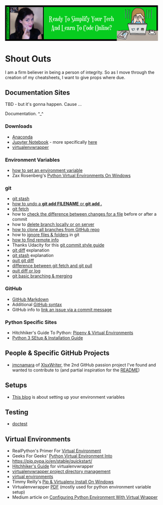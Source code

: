 <a href='https://www.learntocodeonline.com/'>![Learn To Code Online By Clicking Here](Images/learn-to-code-online.png?raw=true "Learn To Code Online")</a>

# Shout Outs

I am a firm believer in being a person of integrity. So as I move through the creation of my cheatsheets, I want to give props where due.

## Documentation Sites

TBD - but it's gonna happen. Cause ...

Documentation. ^_^

### Downloads

- [Anaconda](https://www.anaconda.com/distribution/)
- [Jupyter Notebook](https://jupyter.org/) - more specifically [here](https://jupyter.org/install.html)
- [virtualenvwrapper](https://virtualenvwrapper.readthedocs.io/en/latest/index.html)

### Environment Variables

- [how to set an environment variable](https://stackoverflow.com/a/21301852/10474024)
- Zax Rosenberg's [Python Virtual Environments On Windows](http://www.zaxrosenberg.com/python-virtual-environments-on-windows/)

### git

- [git stash](https://git-scm.com/docs/git-stash)
- [how to undo a **git add FILENAME** or **git add .**](http://data.agaric.com/undo-git-add-remove-files-staged-git-commit)
- [git fetch](https://git-scm.com/docs/git-fetch)
- how to [check the difference between changes for a file](https://stackoverflow.com/questions/10039747/how-to-view-file-diff-in-git-before-commit) before or after a commit
- how to [delete branch locally or on server](https://stackoverflow.com/a/2003515/10474024)
- [how to clone all branches from GitHub repo](https://stackoverflow.com/a/72156/10474024)
- how to [ignore files & folders](https://medium.com/@haydar_ai/learning-how-to-git-ignoring-files-and-folders-using-gitignore-177556afdbe3) in git
- [how to find remote info](https://stackoverflow.com/a/4089452/10474024)
- Thanks Udacity for this [git commit style guide](http://udacity.github.io/git-styleguide/)
- [git diff](https://www.git-tower.com/learn/git/ebook/en/command-line/advanced-topics/diffs) explanation
- [git stash](https://git-scm.com/docs/git-stash) explanation
- [quit git diff](https://stackoverflow.com/a/7568823/10474024)
- [difference between git fetch and git pull](https://stackoverflow.com/questions/292357/what-is-the-difference-between-git-pull-and-git-fetch)
- [quit diff or log](https://stackoverflow.com/a/7568823/10474024)
- [git basic branching & merging](https://git-scm.com/book/en/v2/Git-Branching-Basic-Branching-and-Merging)

### GitHub

- [GitHub Markdown](https://guides.github.com/features/mastering-markdown/)
- Additional [GitHub syntax](https://help.github.com/articles/basic-writing-and-formatting-syntax/)
- GitHub info to [link an issue via a commit message](https://stackoverflow.com/questions/1687262/link-to-the-issue-number-on-github-within-a-commit-message)

### Python Specific Sites

- Hitchhiker's Guide To Python:  [Pipenv & Virtual Environments](https://docs.python-guide.org/dev/virtualenvs/)
- [Python 3 SEtup & Installation Guide](https://realpython.com/installing-python/)

## People & Specific GitHub Projects

- [jmcnamara](https://github.com/jmcnamara) of [XlsxWriter](https://github.com/jmcnamara/XlsxWriter), the 2nd GitHub passion project I've found and wanted to contribute to (and partial inspiration for the [README](https://github.com/ProsperousHeart/cheatsheets/blob/master/README.md))

## Setups

- [This blog](http://www.zaxrosenberg.com/python-virtual-environments-on-windows/) is about setting up your environment variables

## Testing

- [doctest](https://docs.python.org/3.6/library/doctest.html)

## Virtual Environments

- RealPython's Primer For [Virtual Environment](https://realpython.com/python-virtual-environments-a-primer/)
- Geeks For Geeks' [Python Virtual Environment Into](https://www.geeksforgeeks.org/python-virtual-environment/)
- https://pip.pypa.io/en/stable/quickstart/
- [Hitchhiker's Guide](https://docs.python-guide.org/dev/virtualenvs/#virtualenvwrapper) for virtualenvwrapper
- [virtualenvwrapper project directory management](https://virtualenvwrapper.readthedocs.io/en/latest/command_ref.html#project-directory-management)
- [virtual environments](https://howchoo.com/g/nwewzjmzmjc/a-guide-to-python-virtual-environments-with-virtualenvwrapper)
- Timmy Reilly's [Pip & Virtualenv Install On Windows](http://timmyreilly.azurewebsites.net/python-pip-virtualenv-installation-on-windows/)
- Virtualenvwrapper [PDF](https://media.readthedocs.org/pdf/virtualenvwrapper/stable/virtualenvwrapper.pdf) (mostly used for python environment variable setup)
- Medium article on [Configuring Python Environment With Virtual Wrapper](https://medium.com/the-andela-way/configuring-python-environment-with-virtualenvwrapper-8745c2895745)
